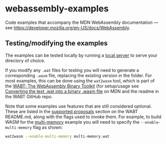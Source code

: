 # webassembly-examples

Code examples that accompany the MDN WebAssembly documentation — see https://developer.mozilla.org/en-US/docs/WebAssembly.

## Testing/modifying the examples

The examples can be tested locally by running a [local server](https://developer.mozilla.org/en-US/docs/Learn/Common_questions/Tools_and_setup/set_up_a_local_testing_server#using_python) to serve your directory of choice.

If you modify any `.wat` files for testing you will need to generate a corresponding `.wasm` file, replacing the existing version in the folder.
For most examples, this can be done using the `wat2wasm` tool, which is part of the [WABT: The WebAssembly Binary Toolkit](https://github.com/WebAssembly/wabt/) (for setup/usage see [Converting the text .wat into a binary .wasm file](https://developer.mozilla.org/en-US/docs/WebAssembly/Text_format_to_Wasm#converting_the_text_.wat_into_a_binary_.wasm_file) on MDN and the readme in the WABT GitHub repo.

Note that some examples use features that are still considered optional.
These are listed in the [supported proposals](https://github.com/WebAssembly/wabt/#supported-proposals) section on the WABT README.md, along with the flags used to invoke them.
For example, to build WASM for the [multi-memory](https://github.com/mdn/webassembly-examples/blob/main/understanding-text-format/multi-memory.wat) example you will need to specify the `--enable-multi-memory` flag as shown:

```sh
wat2wasm --enable-multi-memory multi-memory.wat
```
